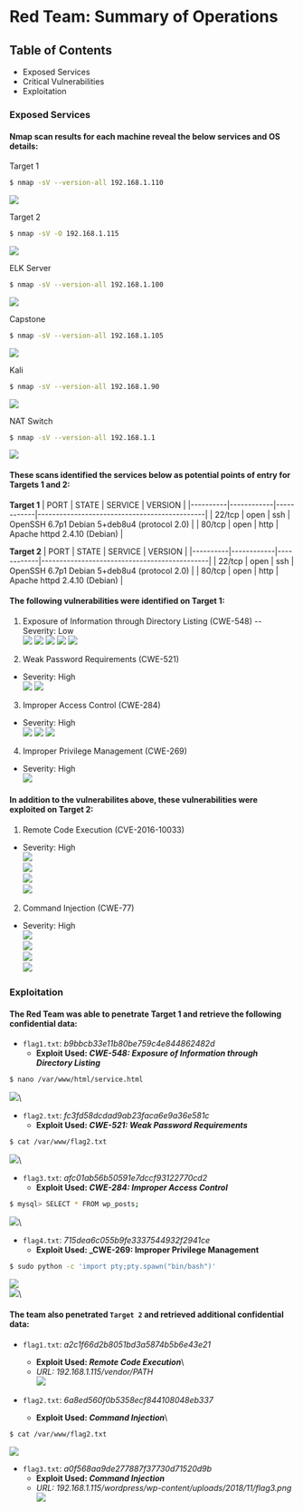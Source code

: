 # Red Team: Summary of Operations

## Table of Contents
- Exposed Services
- Critical Vulnerabilities
- Exploitation

### Exposed Services
#### Nmap scan results for each machine reveal the below services and OS details:

Target 1
```bash
$ nmap -sV --version-all 192.168.1.110
```
![](Images/sVscan_Target1.png)

Target 2
```bash
$ nmap -sV -O 192.168.1.115
```
![](Images/sVscan_Target2.png)

ELK Server
```bash
$ nmap -sV --version-all 192.168.1.100
```
![](Images/sVscan_ELK.png)

Capstone
```bash
$ nmap -sV --version-all 192.168.1.105
```
 ![](Images/sVscan_Capstone.png)

Kali
```bash
$ nmap -sV --version-all 192.168.1.90
```
![](Images/sVscan_Kali.png)

NAT Switch
```bash
$ nmap -sV --version-all 192.168.1.1
```
![](Images/sVscan_NAT.png)

#### These scans identified the services below as potential points of entry for Targets 1 and 2:

**Target 1**
| PORT     | STATE      | SERVICE    | VERSION                                      |
|----------|------------|------------|----------------------------------------------|
| 22/tcp   | open       | ssh        | OpenSSH 6.7p1 Debian 5+deb8u4 (protocol 2.0) |
| 80/tcp   | open       | http       | Apache httpd 2.4.10 (Debian)                 |

**Target 2**
| PORT     | STATE      | SERVICE    | VERSION                                      |
|----------|------------|------------|----------------------------------------------|
| 22/tcp   | open       | ssh        | OpenSSH 6.7p1 Debian 5+deb8u4 (protocol 2.0) |
| 80/tcp   | open       | http       | Apache httpd 2.4.10 (Debian)                 |

#### The following vulnerabilities were identified on Target 1:

1. Exposure of Information through Directory Listing (CWE-548)
-- Severity: Low\
![](/Images/WP_directory.png)
![](/Images/michael_directory.PNG)
![](/Images/WP_xmlrpc.php.png)
![](/Images/wp-login.php.png)
![](/Images/WP_OS_version.png)

2. Weak Password Requirements (CWE-521)
  - Severity: High\
![](Images/michael_ssh.png)
![](Images/cracking_steven.png)

3. Improper Access Control (CWE-284)
  - Severity: High\
![](Images/wp-config.php.png)
![](Images/WPDB_login.png)
![](Images/hashed_pwds.png)

4. Improper Privilege Management (CWE-269)
  - Severity: High\
![](Images/root_escalation.png)

#### In addition to the vulnerabilites above, these vulnerabilities were exploited on Target 2:
1. Remote Code Execution (CVE-2016-10033)
- Severity: High\
![](Images/nikto1.png)\
![](Images/nikto2.png)\
![](Images/gobuster.png)\
![](Images/searchsploit_phpmailer.png)

2. Command Injection (CWE-77)
- Severity: High\
![](Images/Ncat_listen.png)\
![](Images/Ncat_broadcast.png)\
![](Images/Ncat_established.png)\
![](Images/t2_flag3_cmd.png)

### Exploitation
#### The Red Team was able to penetrate Target 1 and retrieve the following confidential data:
- `flag1.txt`: _b9bbcb33e11b80be759c4e844862482d_
  - **Exploit Used: _CWE-548: Exposure of Information through Directory Listing_**
```bash
$ nano /var/www/html/service.html
```
![](Images/t1_flag1.png)\

- `flag2.txt`: _fc3fd58dcdad9ab23faca6e9a36e581c_
  - **Exploit Used: _CWE-521: Weak Password Requirements_**
```bash
$ cat /var/www/flag2.txt
```
![](Images/t1_flag2.png)\

- `flag3.txt`: _afc01ab56b50591e7dccf93122770cd2_
  - **Exploit Used: _CWE-284: Improper Access Control_**
```bash
$ mysql> SELECT * FROM wp_posts;
```
![](Images/t1_flag3-4.png)\

- `flag4.txt`: _715dea6c055b9fe3337544932f2941ce_
  - **Exploit Used: _CWE-269: Improper Privilege Management**
```bash
$ sudo python -c 'import pty;pty.spawn("bin/bash")'
```
![](Images/root_escalation.png)\
![](Images/t1_flag4.png)\

#### The team also penetrated `Target 2` and retrieved additional confidential data:
- `flag1.txt`: _a2c1f66d2b8051bd3a5874b5b6e43e21_
  - **Exploit Used: _Remote Code Execution_**\
  - _URL: 192.168.1.115/vendor/PATH_\
![](Images/t2_flag1.png)

- `flag2.txt`: _6a8ed560f0b5358ecf844108048eb337_
  - **Exploit Used: _Command Injection_**\
```bash
$ cat /var/www/flag2.txt
```
![](Images/t2_flag2.png)

- `flag3.txt`: _a0f568aa9de277887f37730d71520d9b_
  - **Exploit Used: _Command Injection_**
  - _URL: 192.168.1.115/wordpress/wp-content/uploads/2018/11/flag3.png_\
![](Images/t2_flag3.png)
